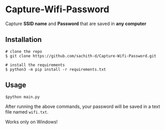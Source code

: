 # Capture-Wifi-Password

Capture <b>SSID name</b> and <b> Password </b> that are saved in <b>any computer </b>

## Installation

```console
# clone the repo
$ git clone https://github.com/sachith-d/Capture-Wifi-Password.git

# install the requirements
$ python3 -m pip install -r requirements.txt
```
## Usage
```python
$python main.py
```
After running the above commands, your password will be saved in a text file named ```wifi.txt```.

Works only on Windows!

